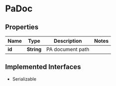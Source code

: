 

# PaDoc

## Properties

Name | Type | Description | Notes
------------ | ------------- | ------------- | -------------
**id** | **String** | PA document path | 


## Implemented Interfaces

* Serializable


